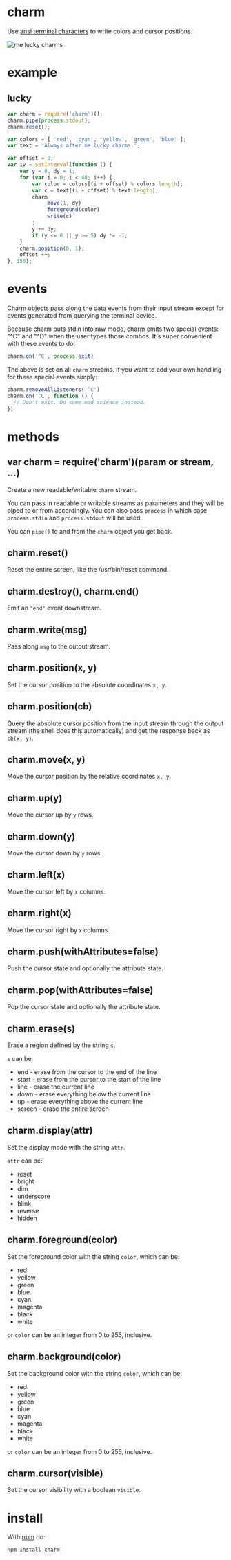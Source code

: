 charm
=====

Use
[ansi terminal characters](http://www.termsys.demon.co.uk/vtansi.htm)
to write colors and cursor positions.

![me lucky charms](http://substack.net/images/charms.png)

example
=======

lucky
-----

````javascript
var charm = require('charm')();
charm.pipe(process.stdout);
charm.reset();

var colors = [ 'red', 'cyan', 'yellow', 'green', 'blue' ];
var text = 'Always after me lucky charms.';

var offset = 0;
var iv = setInterval(function () {
    var y = 0, dy = 1;
    for (var i = 0; i < 40; i++) {
        var color = colors[(i + offset) % colors.length];
        var c = text[(i + offset) % text.length];
        charm
            .move(1, dy)
            .foreground(color)
            .write(c)
        ;
        y += dy;
        if (y <= 0 || y >= 5) dy *= -1;
    }
    charm.position(0, 1);
    offset ++;
}, 150);
````

events
======

Charm objects pass along the data events from their input stream except for
events generated from querying the terminal device.

Because charm puts stdin into raw mode, charm emits two special events: "^C" and
"^D" when the user types those combos. It's super convenient with these events
to do:

````javascript
charm.on('^C', process.exit)
````

The above is set on all `charm` streams. If you want to add your own handling for these
special events simply:

````javascript
charm.removeAllListeners('^C')
charm.on('^C', function () {
  // Don't exit. Do some mad science instead.
})
````

methods
=======

var charm = require('charm')(param or stream, ...)
--------------------------------------------------

Create a new readable/writable `charm` stream.

You can pass in readable or writable streams as parameters and they will be
piped to or from accordingly. You can also pass `process` in which case
`process.stdin` and `process.stdout` will be used.

You can `pipe()` to and from the `charm` object you get back.

charm.reset()
-------------

Reset the entire screen, like the /usr/bin/reset command.

charm.destroy(), charm.end()
----------------------------

Emit an `"end"` event downstream.

charm.write(msg)
----------------

Pass along `msg` to the output stream.

charm.position(x, y)
--------------------

Set the cursor position to the absolute coordinates `x, y`.

charm.position(cb)
------------------

Query the absolute cursor position from the input stream through the output
stream (the shell does this automatically) and get the response back as
`cb(x, y)`.

charm.move(x, y)
----------------

Move the cursor position by the relative coordinates `x, y`.

charm.up(y)
-----------

Move the cursor up by `y` rows.

charm.down(y)
-------------

Move the cursor down by `y` rows.

charm.left(x)
-------------

Move the cursor left by `x` columns.

charm.right(x)
--------------

Move the cursor right by `x` columns.

charm.push(withAttributes=false)
--------------------------------

Push the cursor state and optionally the attribute state.

charm.pop(withAttributes=false)
-------------------------------

Pop the cursor state and optionally the attribute state.

charm.erase(s)
--------------

Erase a region defined by the string `s`.

`s` can be:

* end - erase from the cursor to the end of the line
* start - erase from the cursor to the start of the line
* line - erase the current line
* down - erase everything below the current line
* up - erase everything above the current line
* screen - erase the entire screen

charm.display(attr)
-------------------

Set the display mode with the string `attr`.

`attr` can be:

* reset
* bright
* dim
* underscore
* blink
* reverse
* hidden

charm.foreground(color)
-----------------------

Set the foreground color with the string `color`, which can be:

* red
* yellow
* green
* blue
* cyan
* magenta
* black
* white

or `color` can be an integer from 0 to 255, inclusive.

charm.background(color)
-----------------------

Set the background color with the string `color`, which can be:

* red
* yellow
* green
* blue
* cyan
* magenta
* black
* white

or `color` can be an integer from 0 to 255, inclusive.

charm.cursor(visible)
---------------------

Set the cursor visibility with a boolean `visible`.

install
=======

With [npm](http://npmjs.org) do:

```
npm install charm
```
